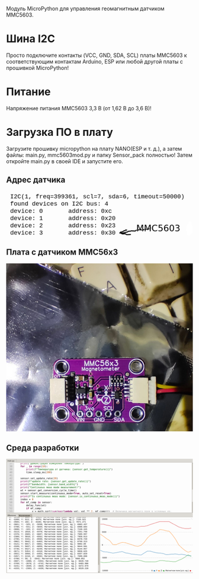 Модуль MicroPython для управления геомагнитным датчиком MMC5603.

# Шина I2C
Просто подключите контакты (VCC, GND, SDA, SCL) платы MMC5603 к соответствующим контактам Arduino, 
ESP или любой другой платы с прошивкой MicroPython!

# Питание
Напряжение питания MMC5603 3,3 В (от 1,62 В до 3,6 В)!

# Загрузка ПО в плату
Загрузите прошивку micropython на плату NANO(ESP и т. д.), а затем файлы: main.py, mmc5603mod.py и папку Sensor_pack полностью!
Затем откройте main.py в своей IDE и запустите его.

## Адрес датчика
![alt text](https://github.com/octaprog7/MMC5603/blob/master/pics/address.png)
## Плата с датчиком MMC56x3
![alt text](https://github.com/octaprog7/MMC5603/blob/master/pics/board_5603.jpg)
## Среда разработки
![alt text](https://github.com/octaprog7/MMC5603/blob/master/pics/ide_5603.png)

